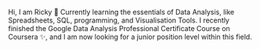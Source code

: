 Hi, I am Ricky 👋 Currently learning the essentials of Data Analysis, like Spreadsheets, SQL, programming, and Visualisation Tools. I recently finished the Google Data Analysis Professional Certificate Course on Coursera ✨, and I am now looking for a junior position level within this field.


<!---
rickyharvywaldt/rickyharvywaldt is a ✨ special ✨ repository because its `README.md` (this file) appears on your GitHub profile.
You can click the Preview link to take a look at your changes.
--->
